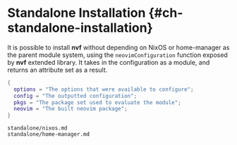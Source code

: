 # Standalone Installation {#ch-standalone-installation}

It is possible to install **nvf** without depending on NixOS or home-manager as the parent
module system, using the `neovimConfiguration` function exposed by **nvf** extended library.
It takes in the configuration as a module, and returns an attribute set as a result.

```nix
{
  options = "The options that were available to configure";
  config = "The outputted configuration";
  pkgs = "The package set used to evaluate the module";
  neovim = "The built neovim package";
}
```

```{=include=} chapters
standalone/nixos.md
standalone/home-manager.md
```
